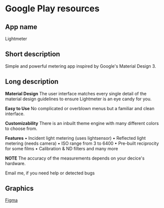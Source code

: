 # Google Play resources

## App name

Lightmeter

## Short description

Simple and powerful metering app inspired by Google's Material Design 3.

## Long description

<b>Material Design</b>
The user interface matches every single detail of the material design guidelines to ensure Lightmeter is an eye candy for you.

<b>Easy to Use</b>
No complicated or overblown menus but a familiar and clean interface.

<b>Customizability</b>
There is an inbuilt theme engine with many different colors to choose from.

<b>Features</b>
•  Incident light metering (uses lightsensor)
•  Reflected light metering (needs camera)
•  ISO range from 3 to 6400
•  Pre-built reciprocity for some films
•  Calibration & ND filters
and many more

<b>NOTE</b>
The accuracy of the measurements depends on your decice's hardware.

Email me, if you need help or detected bugs

## Graphics

[Figma](https://www.figma.com/file/X7pUAsxtjx19Rj8VtBV3Ft/Material-lightmeter?node-id=501%3A1586&t=cWNHaXm024KM4KYn-1)